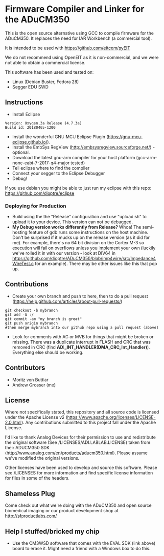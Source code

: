 # Firmware Compiler and Linker for the ADuCM350

This is the open source alternative using GCC to compile firmware for the ADuCM350. It replaces the need for IAR Workbench (a commercial tool).

It is intended to be used with https://github.com/eitcom/pyEIT

We do not recommend using OpenEIT as it is non-commercial, and we were not able to obtain a commercial license.


This software has been used and tested on:
* Linux (Debian Buster, Fedora 28)
* Segger EDU SWD

## Instructions

* Install Eclipse
```
Version: Oxygen.3a Release (4.7.3a)
Build id: 20180405-1200
```
* Install the wonderful GNU MCU Eclipse Plugin (https://gnu-mcu-eclipse.github.io/).
* Install the EmbSys RegView (http://embsysregview.sourceforge.net/) - optional.
* Download the latest gnu-arm compiler for your host platform (gcc-arm-none-eabi-7-2017-q4-major tested)
* Tell eclipse where to find the compiler
* Connect your segger to the Eclipse Debugger
* Debug!

If you use debian you might be able to just run my eclipse with this repo:
https://github.com/dioptre/eclipse

### Deploying for Production

* Build using the the "Release" configuration and use "upload.sh" to upload it to your device. This version can not be debugged.
* **My Debug version works differently from Release?** Whoa! The semi-hosting feature of gdb runs some instructions on the host machine. Don't be surprised if it mucks up on the release version (as it did for me). For example, there's no 64 bit division on the Cortex M-3 so execution will fail on overflows unless you implement your own (luckily we've rolled it in with our version - look at DIV64 in https://github.com/dioptre/ADuCM350/blob/imp4wire/src/Impedance4WireTest.c for an example). There may be other issues like this that pop up. 

## Contributions

* Create your own branch and push to here, then to do a pull request (https://help.github.com/articles/about-pull-requests/)
```
git checkout -b mybranch
git add -A :/
git commit -am "my branch is great"
git push origin mybranch
#then merge mybranch into our github repo using a pull request (above)
```
* Look for comments with AG or MVB for things that might be broken or missing. There was a duplicate interrupt in FLASH and CRC that was removed in CRC (find **ADI_INT_HANDLER(DMA_CRC_Int_Handler)**). Everything else should be working.

## Contributors

* Moritz von Buttlar
* Andrew Grosser (me)

## License

Where not specifically stated, this repository and all source code is licensed under the Apache License v2 (https://www.apache.org/licenses/LICENSE-2.0.html). Any contributions submitted to this project fall under the Apache License.

I'd like to thank Analog Devices for their permission to use and redistribute the original software (See /LICENSES/ADI.LABLAB.LICENSE) taken from their ADUCM350 SDK (http://www.analog.com/en/products/aducm350.html). Please assume we've modified the original versions.

Other licenses have been used to develop and source this software. Please see /LICENSES for more information and find specific license information for files in some of the headers. 

## Shameless Plug

Come check out what we're doing with the ADuCM350 and open source biomedical imaging or our product development shop at http://sfproductlabs.com/

## Help I stuffed/bricked my chip
* Use the CM3WSD software that comes with the EVAL SDK (link above) board to erase it. Might need a friend with a Windows box to do this.
